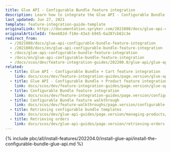 ```yaml
---
title: Glue API - Configurable Bundle feature integration
description: Learn how to integrate the Glue API - Configurable Bundle feature into a Spryker project.
last_updated: Jun 27, 2021
template: feature-integration-guide-template
originalLink: https://documentation.spryker.com/2021080/docs/glue-api-configurable-bundle-feature-integration
originalArticleId: f4ee682d-f18e-43a3-b945-6a287cb62c3e
redirect_from:
  - /2021080/docs/glue-api-configurable-bundle-feature-integration
  - /2021080/docs/en/glue-api-configurable-bundle-feature-integration
  - /docs/glue-api-configurable-bundle-feature-integration
  - /docs/en/glue-api-configurable-bundle-feature-integration
  - /docs/scos/dev/feature-integration-guides/202200.0/glue-api/glue-api-configurable-bundle-cart-feature-integration.html
related:
  - title: Glue API - Configurable Bundle + Cart feature integration
    link: docs/scos/dev/feature-integration-guides/page.version/glue-api/glue-api-configurable-bundle-cart-feature-integration.html
  - title: Glue API - Configurable Bundle + Product feature integration
    link: docs/scos/dev/feature-integration-guides/page.version/glue-api/glue-api-configurable-bundle-product-feature-integration.html
  - title: Configurable Bundle feature integration
    link: docs/scos/dev/feature-integration-guides/page.version/configurable-bundle-feature-integration.html
  - title: Configurable Bundle feature walkthrough
    link: docs/scos/dev/feature-walkthroughs/page.version/configurable-bundle-feature-walkthrough.html
  - title: Retrieving configurable bundle templates
    link: docs/scos/dev/glue-api-guides/page.version/managing-products/retrieving-configurable-bundle-templates.html
  - title: Retrieving orders
    link: docs/scos/dev/glue-api-guides/page.version/retrieving-orders.html
---
```


{% include pbc/all/install-features/202204.0/install-glue-api/install-the-configurable-bundle-glue-api.md %} <!-- To edit, see /_includes/pbc/all/install-features/202204.0/install-glue-api/install-the-configurable-bundle-glue-api.md -->
